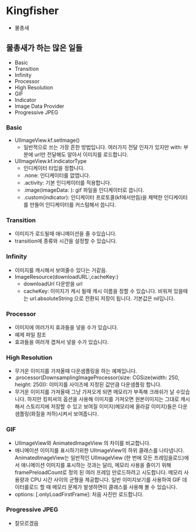 # Kingfisher

* 물총새 

## 물총새가 하는 많은 일들 

* Basic
* Transition
* Infinity
* Processor
* High Resolution
* GIF
* Indicator
* Image Data Provider
* Progressive JPEG

### Basic 

* UIImageView.kf.setImage()
	* 일반적으로 쓰는 가장 흔한 방법입니다. 여러가지 전달 인자가 있지만 with: 부분에 url만 전달해도 알아서 이미지를 로드합니다.
* UIImageView.kf.indicatorType
	* 인디케이터 타입을 정합니다. 
	* .none: 인디케이터를 없앱니다.
	* .activity: 기본 인디케이터를 적용합니다.
	* .image(imageData: ): gif 파일을 인디케이터로 씁니다.
	* .custom(indicator): 인디케이터 프로토콜(kf에서만듬)을 채택한 인디케이터를 만들어 인디케이터를 커스텀해서 씁니다.

### Transition
* 이미지가 로드될때 애니메이션을 줄 수있습니다.
* transition에 종류와 시간을 설정할 수 있습니다.

### Infinity 
* 이미지를 캐시해서 보여줄수 있다는 거같음.
* ImageResource(downloadURL:,cacheKey:)
	* downloadUrl 다운받을 url
	* cacheKey: 이미지가 캐시 될때 캐시 이름을 정할 수 있습니다. 비워져 있을때는 url.absoluteString 으로 전환되 저장이 됩니다. 기본값은 
nil입니다.

### Processor

* 이미지에 여러가지 효과들을 넣을 수가 있습니다. 
* 예제 파일 참조 
* 효과들을 여러개 겹쳐서 넣을 수가 있습니다.

### High Resolution

* 무거운 이미지를 가져올때 다운샘플링을 하는 예제입니다. 
* .processor(DownsamplingImageProcessor(size: CGSize(width: 250, height: 250)): 이미지를 사이즈에 지정된 값만큼 다운샘플링 합니다.
* 무거운 이미지를 가져올때 그냥 가져오게 되면 메모리가 부족해 크래쉬가 날 수있습니다. 하지만 킹피셔의 옵션을 사용해 이미지를 가져오면 원본이미지는 그대로 캐시해서 스토리지에 저장할 수 있고 보여질 이미지(메모리에 올라갈 이미지)들은 다운샘플링(화질을 저하)시켜서 보여줍니다.

### GIF

* UIImageView와 AnimatedImageView 의 차이를 비교합니다. 
* 애니메이션 이미지를 표시하기위한 UIImageView의 하위 클래스를 나타냅니다. AnimatedImageView는 일반적인 UIImageView (한 번에 모든 프레임을로드)에서 애니메이션 이미지를 표시하는 것과는 달리, 메모리 사용을 줄이기 위해 framePreloadCount로 정의 된 여러 프레임 만로드하려고 시도합니다. 메모리 사용량과 CPU 시간 사이의 균형을 제공합니다. 일반 이미지보기를 사용하여 GIF 데이터를로드 할 때 메모리 문제가 발생하면이 클래스를 사용해 볼 수 있습니다.
* options: [.onlyLoadFirstFrame]: 처음 사진만 로드합니다.


### Progressive JPEG

* 잘모르겠음